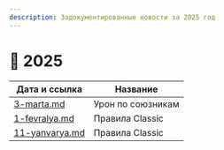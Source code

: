 ```yaml
---
description: Задокументированные новости за 2025 год
---
```


# 🐍 2025

| Дата и ссылка                              | Название          |
| ------------------------------------------ | ----------------- |
| [3-marta.md](3-marta.md "mention")         | Урон по союзникам |
| [1-fevralya.md](1-fevralya.md "mention")   | Правила Classic   |
| [11-yanvarya.md](11-yanvarya.md "mention") | Правила Classic   |
